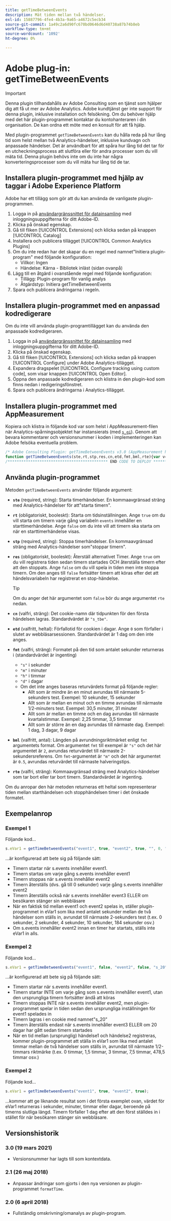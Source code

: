 ```yaml
---
title: getTimeBetweenEvents
description: Mät tiden mellan två händelser.
exl-id: 15887796-4fe4-4b3a-9a65-a4672c5ecb34
source-git-commit: 1a49c2a6d90fc670bd0646d6d40738a87b74b8eb
workflow-type: tm+mt
source-wordcount: '1092'
ht-degree: 0%

---
```


# Adobe plug-in: getTimeBetweenEvents

>[!IMPORTANT]
>
>Denna plugin tillhandahålls av Adobe Consulting som en tjänst som hjälper dig att få ut mer av Adobe Analytics. Adobe kundtjänst ger inte support för denna plugin, inklusive installation och felsökning. Om du behöver hjälp med det här plugin-programmet kontaktar du kontohanteraren i din organisation. De kan ordna ett möte med en konsult för att få hjälp.

Med plugin-programmet `getTimeBetweenEvents` kan du hålla reda på hur lång tid som helst mellan två Analytics-händelser, inklusive kundvagn och anpassade händelser. Det är användbart för att spåra hur lång tid det tar för en utcheckningsprocess att slutföra eller för andra processer som du vill mäta tid. Denna plugin behövs inte om du inte har några konverteringsprocesser som du vill mäta hur lång tid de tar.

## Installera plugin-programmet med hjälp av taggar i Adobe Experience Platform

Adobe har ett tillägg som gör att du kan använda de vanligaste plugin-programmen.

1. Logga in på [användargränssnittet för datainsamling](https://experience.adobe.com/data-collection) med inloggningsuppgifterna för ditt Adobe-ID.
1. Klicka på önskad egenskap.
1. Gå till fliken [!UICONTROL Extensions] och klicka sedan på knappen [!UICONTROL Catalog]
1. Installera och publicera tillägget [!UICONTROL Common Analytics Plugins]
1. Om du inte redan har det skapar du en regel med namnet&quot;Initiera plugin-program&quot; med följande konfiguration:
   * Villkor: Ingen
   * Händelse: Kärna - Bibliotek inläst (sidan ovanpå)
1. Lägg till en åtgärd i ovanstående regel med följande konfiguration:
   * Tillägg: Plugin-program för vanlig analys
   * Åtgärdstyp: Initiera getTimeBetweenEvents
1. Spara och publicera ändringarna i regeln.

## Installera plugin-programmet med en anpassad kodredigerare

Om du inte vill använda plugin-programtillägget kan du använda den anpassade kodredigeraren.

1. Logga in på [användargränssnittet för datainsamling](https://experience.adobe.com/data-collection) med inloggningsuppgifterna för ditt Adobe-ID.
1. Klicka på önskad egenskap.
1. Gå till fliken [!UICONTROL Extensions] och klicka sedan på knappen [!UICONTROL Configure] under Adobe Analytics-tillägget.
1. Expandera dragspelet [!UICONTROL Configure tracking using custom code], som visar knappen [!UICONTROL Open Editor].
1. Öppna den anpassade kodredigeraren och klistra in den plugin-kod som finns nedan i redigeringsfönstret.
1. Spara och publicera ändringarna i Analytics-tillägget.

## Installera plugin-programmet med AppMeasurement

Kopiera och klistra in följande kod var som helst i AppMeasurement-filen när Analytics-spårningsobjektet har instansierats (med [`s_gi`](../functions/s-gi.md)). Genom att bevara kommentarer och versionsnummer i koden i implementeringen kan Adobe felsöka eventuella problem.

```js
/* Adobe Consulting Plugin: getTimeBetweenEvents v3.0 (AppMeasurement highly recommended) */
function getTimeBetweenEvents(ste,rt,stp,res,cn,etd,fmt,bml,rte){var v=ste,B=rt,x=stp,C=res,k=cn,m=etd,E=fmt,F=bml,p=rte;if("-v"===v)return{plugin:"getTimeBetweenEvents",version:"3.0"};var q=function(){if("undefined"!==typeof window.s_c_il)for(var c=0,b;c<window.s_c_il.length;c++)if(b=window.s_c_il[c],b._c&&"s_c"===b._c)return b}();if("undefined"!==typeof q&&(q.contextData.getTimeBetweenEvents="3.0",window.cookieWrite=window.cookieWrite||function(c,b,d){if("string"===typeof c){var n=window.location.hostname,f=window.location.hostname.split(".").length-1;if(n&&!/^[0-9.]+$/.test(n)){f=2<f?f:2;var l=n.lastIndexOf(".");if(0<=l){for(;0<=l&&1<f;)l=n.lastIndexOf(".",l-1),f--;l=0<l?n.substring(l):n}}g=l;b="undefined"!==typeof b?""+b:"";if(d||""===b)if(""===b&&(d=-60),"number"===typeof d){var e=new Date;e.setTime(e.getTime()+6E4*d)}else e=d;return c&&(document.cookie=encodeURIComponent(c)+"="+encodeURIComponent(b)+"; path=/;"+(d?" expires="+e.toUTCString()+";":"")+(g?" domain="+g+";":""),"undefined"!==typeof window.cookieRead)?window.cookieRead(c)===b:!1}},window.cookieRead=window.cookieRead||function(c){if("string"===typeof c)c=encodeURIComponent(c);else return"";var b=" "+document.cookie,d=b.indexOf(" "+c+"="),e=0>d?d:b.indexOf(";",d);return(c=0>d?"":decodeURIComponent(b.substring(d+2+c.length,0>e?b.length:e)))?c:""},window.formatTime=window.formatTime||function(c,b,d){function e(b,d,c,e){if("string"!==typeof d)return!1;if("string"===typeof b)b=b.split(c||",");else if("object"!==typeof b)return!1;c=0;for(a=b.length;c<a;c++)if(1==e&&d===b[c]||d.toLowerCase()===b[c].toLowerCase())return!0;return!1}if(!("undefined"===typeof c||isNaN(c)||0>Number(c))){var f="";"string"===typeof b&&"d"===b||("string"!==typeof b||!e("h,m,s",b))&&86400<=c?(b=86400,f="days",d=isNaN(d)?1:b/(d*b)):"string"===typeof b&&"h"===b||("string"!==typeof b||!e("m,s",b))&&3600<=c?(b=3600,f="hours",d=isNaN(d)?4:b/(d*b)):"string"===typeof b&&"m"===b||("string"!==typeof b||!e("s",b))&&60<=c?(b=60,f="minutes",d=isNaN(d)?2:b/(d*b)):(b=1,f="seconds",d=isNaN(d)?.2:b/d);f=Math.round(c*d/b)/d+" "+f;0===f.indexOf("1 ")&&(f=f.substring(0,f.length-1));return f}},window.inList=window.inList||function(c,b,d,e){if("string"!==typeof b)return!1;if("string"===typeof c)c=c.split(d||",");else if("object"!==typeof c)return!1;d=0;for(a=c.length;d<a;d++)if(1==e&&b===c[d]||b.toLowerCase()===c[d].toLowerCase())return!0;return!1},"string"===typeof v&&"undefined"!==typeof B&&"string"===typeof x&&"undefined"!==typeof C)){k=k?k:"s_tbe";m=isNaN(m)?1:Number(m);var r=!1,t=!1,y=v.split(","),z=x.split(",");p=p?p.split(","):[];for(var u=window.cookieRead(k),w,D=new Date,A=D.getTime(),h=new Date,e=0;e<p.length;++e)if(window.inList(q.events,p[e])){h.setDate(h.getDate()-1);window.cookieWrite(k,"",h);return}h.setTime(h.getTime()+864E5*m);for(e=0;e<y.length&&!r&&(r=window.inList(q.events,y[e]),!0!==r);++e);for(e=0;e<z.length&&!t&&(t=window.inList(q.events,z[e]),!0!==t);++e);1===y.length&&1===z.length&&v===x&&r&&t?(u&&(w=(A-u)/1E3),window.cookieWrite(k,A,m?h:0)):(!r||1!=B&&u||window.cookieWrite(k,A,m?h:0),t&&u&&(w=(D.getTime()-u)/1E3,!0===C&&(h.setDate(h.getDate()-1),window.cookieWrite(k,"",h))));return w?window.formatTime(w,E,F):""}};
/******************************************** END CODE TO DEPLOY ********************************************/
```

## Använda plugin-programmet

Metoden `getTimeBetweenEvents` använder följande argument:

* **`ste`** (required, string): Starta timerhändelser. En kommaavgränsad sträng med Analytics-händelser för att&quot;starta timern&quot;.
* **`rt`** (obligatoriskt, booleskt): Starta om tidsinställningen. Ange `true` om du vill starta om timern varje gång variabeln `events` innehåller en starttimerhändelse. Ange `false` om du inte vill att timern ska starta om när en starttimerhändelse visas.
* **`stp`** (required, string): Stoppa timerhändelser. En kommaavgränsad sträng med Analytics-händelser som&quot;stoppar timern&quot;.
* **`res`** (obligatoriskt, booleskt): Återställ alternativet Timer. Ange `true` om du vill registrera tiden sedan timern startades OCH återställa timern efter att den stoppats. Ange `false` om du vill spela in tiden men inte stoppa timern. Om den anges till `false` fortsätter timern att köras efter det att händelsvariabeln har registrerat en stop-händelse.

   >[!TIP]
   >
   >Om du anger det här argumentet som `false` bör du ange argumentet `rte` nedan.
* **`cn`** (valfri, sträng): Det cookie-namn där tidpunkten för den första händelsen lagras. Standardvärdet är `"s_tbe"`.
* **`etd`** (valfritt, heltal): Förfallotid för cookien i dagar. Ange `0` som förfaller i slutet av webbläsarsessionen. Standardvärdet är 1 dag om den inte anges.
* **`fmt`** (valfri, sträng): Formatet på den tid som antalet sekunder returneras i (standardvärdet är ingenting)
   * `"s"` i sekunder
   * `"m"` i minuter
   * `"h"` i timmar
   * `"d"` i dagar
   * Om det inte anges baseras returvärdets format på följande regler:
      * Allt som är mindre än en minut avrundas till närmaste 5-sekunders test. Exempel: 10 sekunder, 15 sekunder
      * Allt som är mellan en minut och en timme avrundas till närmaste 1/2-minuters test. Exempel: 30,5 minuter, 31 minuter
      * Allt som är mellan en timme och en dag avrundas till närmaste kvartalstimmar. Exempel: 2,25 timmar, 3,5 timmar
      * Allt som är större än en dag avrundas till närmaste dag. Exempel: 1 dag, 3 dagar, 9 dagar
* **`bml`** (valfritt, antal): Längden på avrundningsriktmärket enligt  `fmt` argumentets format. Om argumentet `fmt` till exempel är `"s"` och det här argumentet är `2`, avrundas returvärdet till närmaste 2-sekundersreferens. Om `fmt`-argumentet är `"m"` och det här argumentet är `0.5`, avrundas returvärdet till närmaste halveringstips.
* **`rte`** (valfri, sträng): Kommaavgränsad sträng med Analytics-händelser som tar bort eller tar bort timern. Standardvärdet är ingenting.

Om du anropar den här metoden returneras ett heltal som representerar tiden mellan starthändelsen och stopphändelsen timer i det önskade formatet.

## Exempelanrop

### Exempel 1

Följande kod...

```js
s.eVar1 = getTimeBetweenEvents("event1", true, "event2", true, "", 0, "s", 2, "event3");
```

...är konfigurerad att bete sig på följande sätt:

* Timern startar när s.events innehåller event1.
* Timern startas om varje gång s.events innehåller event1
* Timern stoppas när s.events innehåller event2
* Timern återställs (dvs. gå till 0 sekunder) varje gång s.events innehåller event2
* Timern återställs också när s.events innehåller event3 ELLER om besökaren stänger sin webbläsare
* När en faktisk tid mellan event1 och event2 spelas in, ställer plugin-programmet in eVar1 som lika med antalet sekunder mellan de två händelser som ställs in, avrundat till närmaste 2-sekunders test (t.ex. 0 sekunder, 2 sekunder, 4 sekunder, 10 sekunder, 184 sekunder osv.)
* Om s.events innehåller event2 innan en timer har startats, ställs inte eVar1 in alls.

### Exempel 2

Följande kod...

```js
s.eVar1 = getTimeBetweenEvents("event1", false, "event2", false, "s_20", 20, "h", 1.5, "event3");
```

...är konfigurerad att bete sig på följande sätt:

* Timern startar när s.events innehåller event1.
* Timern startar INTE om varje gång som s.events innehåller event1, utan den ursprungliga timern fortsätter ändå att köras
* Timern stoppas INTE när s.events innehåller event2, men plugin-programmet spelar in tiden sedan den ursprungliga inställningen för event1 spelades in
* Timern lagras i en cookie med namnet&quot;s_20&quot;
* Timern återställs endast när s.events innehåller event3 ELLER om 20 dagar har gått sedan timern startades
* När en tid mellan (ursprunglig) händelse1 och händelse2 registreras, kommer plugin-programmet att ställa in eVar1 som lika med antalet timmar mellan de två händelser som ställs in, avrundat till närmaste 1/2-timmars riktmärke (t.ex. 0 timmar, 1,5 timmar, 3 timmar, 7,5 timmar, 478,5 timmar osv.)

### Exempel 2

Följande kod...

```js
s.eVar1 = getTimeBetweenEvents("event1", true, "event2", true);
```

...kommer att ge liknande resultat som i det första exemplet ovan, värdet för eVar1 returneras i sekunder, minuter, timmar eller dagar, beroende på timerns slutliga längd.  Timern förfaller 1 dag efter att den först ställdes in i stället för när besökaren stänger sin webbläsare.

## Versionshistorik

### 3.0 (19 mars 2021)

* Versionsnummer har lagts till som kontextdata.

### 2.1 (26 maj 2018)

* Anpassar ändringar som gjorts i den nya versionen av plugin-programmet `formatTime`.

### 2.0 (6 april 2018)

* Fullständig omskrivning/omanalys av plugin-program.
